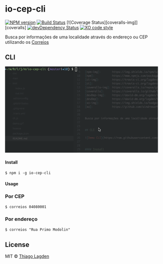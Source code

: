 # io-cep-cli

[![NPM version][npm-img]][npm]
[![Build Status][ci-img]][ci]
[![Coverage Status][coveralls-img]][coveralls]
[![devDependency Status][devDep-img]][devDep]
[![XO code style][xo-img]][xo]

[npm-img]:       https://img.shields.io/npm/v/io-cep-cli.svg
[npm]:           https://www.npmjs.com/package/io-cep-cli
[ci-img]:        https://travis-ci.org/lagden/io-cep-cli.svg
[ci]:            https://travis-ci.org/lagden/io-cep-cli
[devDep-img]:    https://david-dm.org/lagden/io-cep-cli/dev-status.svg
[devDep]:        https://david-dm.org/lagden/io-cep-cli#info=devDependencies
[xo-img]:        https://img.shields.io/badge/code_style-XO-5ed9c7.svg
[xo]:            https://github.com/sindresorhus/xo


Busca por informações de uma localidade através do endereço ou CEP utilizando os [Correios](http://www.correios.com.br/)


## CLI

![Demo CLI](https://raw.githubusercontent.com/lagden/io-cep-cli/master/demo.gif)


#### Install

```
$ npm i -g io-cep-cli
```


#### Usage

### Por CEP

```
$ correios 04080001
```

### Por endereço

```
$ correios "Rua Primo Modolin"
```


## License

MIT © [Thiago Lagden](http://lagden.in)
